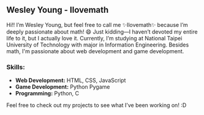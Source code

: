 <h2>Wesley Young - Ilovemath</h2>

Hi!! I’m Wesley Young, but feel free to call me ✨Ilovemath✨ because I’m deeply passionate about math! 😄
Just kidding—I haven’t devoted my entire life to it, but I actually love it.
Currently, I’m studying at National Taipei University of Technology with major in Information Engineering.
Besides math, I'm passionate about web development and game development.  
### Skills:

- **Web Development:** HTML, CSS, JavaScript
- **Game Development:** Python Pygame
- **Programming:** Python, C

Feel free to check out my projects to see what I’ve been working on! :D
<!---
ilovemath25/ilovemath25 is a ✨ special ✨ repository because its `README.md` (this file) appears on your GitHub profile.
You can click the Preview link to take a look at your changes.
--->
